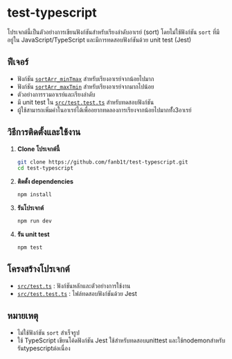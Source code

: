 # test-typescript

โปรเจกต์นี้เป็นตัวอย่างการเขียนฟังก์ชันสำหรับเรียงลำดับอาเรย์ (sort) โดยไม่ใช้ฟังก์ชัน `sort` ที่มีอยู่ใน JavaScript/TypeScript และมีการทดสอบฟังก์ชันด้วย unit test (Jest)

## ฟีเจอร์
- ฟังก์ชัน [`sortArr_minTmax`](src/test.ts) สำหรับเรียงอาเรย์จากน้อยไปมาก
- ฟังก์ชัน [`sortArr_maxTmin`](src/test.ts) สำหรับเรียงอาเรย์จากมากไปน้อย
- ตัวอย่างการรวมอาเรย์และเรียงลำดับ
- มี unit test ใน [`src/test.test.ts`](src/test.test.ts) สำหรับทดสอบฟังก์ชัน
- ผู้ใช้สามารถเพิ่มค่าในอาเรย์ได้เพื่ออยากทดลองการเรียงจากน้อยไปมากทัั้ง3อาเรย์

## วิธีการติดตั้งและใช้งาน

1. **Clone โปรเจกต์นี้**
   ```sh
   git clone https://github.com/fanb1t/test-typescript.git
   cd test-typescript
   ```

2. **ติดตั้ง dependencies**
   ```sh
   npm install
   ```

3. **รันโปรเจกต์**
   ```sh
   npm run dev
   ```

4. **รัน unit test**
   ```sh
   npm test
   ```

## โครงสร้างโปรเจกต์

- [`src/test.ts`](src/test.ts) : ฟังก์ชันหลักและตัวอย่างการใช้งาน
- [`src/test.test.ts`](src/test.test.ts) : ไฟล์ทดสอบฟังก์ชันด้วย Jest

## หมายเหตุ

- ไม่ใช้ฟังก์ชัน `sort` สำเร็จรูป
- ใช้ TypeScript เขียนโค้ดฟังก์ชัน Jest ใช้สำหรับทดสอบunittest และใช้nodemonสำหรับรันtypescriptต่อเนื่อง
